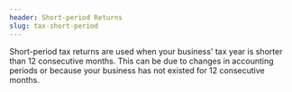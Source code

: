 ```yaml
---
header: Short-period Returns
slug: tax-short-period
---
```

Short-period tax returns are used when your business' tax year is shorter than 12 consecutive months. This can be due to changes in accounting periods or because your business has not existed for 12 consecutive months.